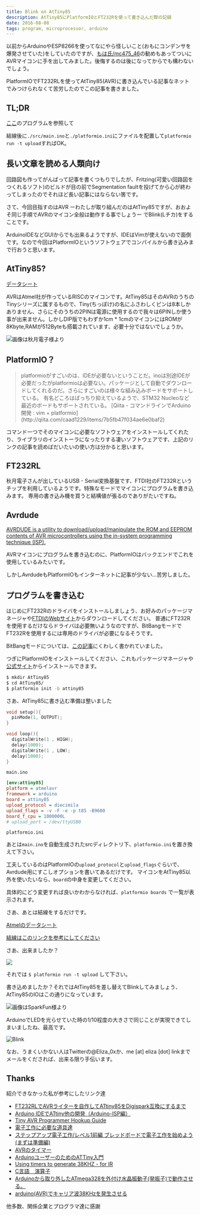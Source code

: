 ```yaml
---
title: Blink on AtTiny85
description: AtTiny85にPlatformIOとFT232Rを使って書き込んだ際の記録
date: 2016-08-08
tags: program, microprocessor, arduino
---
```


以前からArduinoやESP8266を使ってなにやら怪しいこと(おもにコンデンサを爆発させていた)をしていたのですが、[もは氏/mc475_46](https://twitter.com/mc475_46)の勧めもあってついにAVRマイコンに手を出してみました。後悔するのは後になってからでも構わないでしょう。

PlatformIOでFT232RLを使ってAtTiny85(AVR)に書き込んでいる記事なネットでみつけられなくて苦労したのでこの記事を書きました。
<!--more-->

## TL;DR

[ここ](#プログラムを書き込む)のプログラムを参照して

結線後に`./src/main.ino`と`./platformio.ini`にファイルを配置して`platformio run -t upload`すればOK。

## 長い文章を読める人類向け

回路図も作ってがんばって記事を書くつもりでしたが、Fritzing(可愛い回路図をつくれるソフト)のビルドが目の前でSegmentation faultを投げてから心が終わってしまったのでそれほど長い記事にはならない筈です。

さて、今回目指すのはAVR ーわたしが取り組んだのはAtTiny85ですが、おおよそ同じ手順でAVRのマイコン全般は動作する事でしょうー でBlink(Lチカ)をすることです。

ArduinoIDEなどGUIからでも出来るようですが、IDEはVimが使えないので面倒です。なので今回はPlatformIOというソフトウェアでコンパイルから書き込みまで行おうと思います。

## AtTiny85?

[データシート](http://www.atmel.com/Images/Atmel-2586-AVR-8-bit-Microcontroller-ATtiny25-ATtiny45-ATtiny85_Datasheet.pdf)

AVRはAtmel社が作っているRISCのマイコンです。AtTiny85はそのAVRのうちのTinyシリーズに属するもので、Tiny(ちっぽけ)の名にふさわしくピンは8本しかありません、さらにそのうちの2PINは電源に使用するので我々は6PINしか使う事が出来ません。しかしDIP版でもわずか1cm * 1cmのマイコンにはROMが8Kbyte,RAMが512Byteも搭載されています、必要十分ではないでしょうか。

![画像は秋月電子様より](/images/AtTiny85.jpg)

## PlatformIO？

<blockquote>
platformioがすごいのは、IDEが必要ないということだ。inoは別途IDEが必要だったがplatformioは必要ない。パッケージとして自動でダウンロードしてくれるのだ。さらにすごいのは様々な組み込みボードをサポートしている。
有名どころはばっちり抑えているようで、STM32 Nucleoなど最近のボードもサポートされている。  
[Qiita - コマンドラインでArduino開発 : vim + platformio](http://qiita.com/caad1229/items/7b5fb47f034ae6e0baf2)
</blockquote>

コマンド一つでそのマイコンに必要なソフトウェアをインストールしてくれたり、ライブラリのインストーラになったりする凄いソフトウェアです、上記のリンクの記事を読めばだいたいの使い方は分かると思います。

## FT232RL

秋月電子さんが出しているUSB - Serial変換基盤です、FTDI社のFT232Rというチップを利用しているようです。特殊なモードでマイコンにプログラムを書き込みます。
専用の書き込み機を買うと結構値が張るのでありがたいですね。

## Avrdude

[AVRDUDE is a utility to download/upload/manipulate the ROM and EEPROM contents of AVR microcontrollers using the in-system programming technique (ISP).](http://www.nongnu.org/avrdude/)

AVRマイコンにプログラムを書き込むのに、PlatformIOはバックエンドでこれを使用しているみたいです。

しかしAvrdudeもPlatformIOもインターネットに記事が少ない…苦労しました。

## プログラムを書き込む

はじめにFT232Rのドライバをインストールしましょう、お好みのパッケージマネージャや[FTDIのWebサイト](http://www.ftdichip.com/Drivers/VCP.htm)からダウンロードしてください。
普通にFT232Rを使用するだけならドライバは必要無いようなのですが、BitBangモードでFT232Rを使用するには専用のドライバが必要になるそうです。

BitBangモードについては、[この記事](http://ore-kb.net/hard/BitBang/)にくわしく書かれていました。

つぎにPlatformIOをインストールしてください、これもパッケージマネージャや[公式サイト](http://platformio.org/)からインストールできます。

```bash
$ mkdir AtTiny85  
$ cd AtTiny85/  
$ platformio init -b attiny85  
```

さあ、AtTiny85に書き込む準備は整いました

```c
void setup(){
  pinMode(1, OUTPUT);
}

void loop(){
  digitalWrite(1 , HIGH);
  delay(1000);
  digitalWrite(1 , LOW); 
  delay(1000);
}
```
`main.ino`

```ini
[env:attiny85]
platform = atmelavr
framework = arduino
board = attiny85
upload_protocol = diecimila
upload_flags = -v -F -e -p t85 -B9600
board_f_cpu = 1000000L
# upload_port = /dev/ttyUSB0
```
`platformio.ini`

あとは`main.ino`を自動生成されたsrcディレクトリ下、`platformio.ini`を置き換えて下さい。

工夫しているのはPlatformIOの`upload_protocol`と`upload_flags`ぐらいで、Avrdude用にすこしオプションを書いてあるだけです。
マイコンをAtTiny85以外を使いたいなら、`board`の中身を変更してください。

具体的にどう変更すれば良いかわからなければ、`platformio boards` で一覧が表示されます。

さあ、あとは結線をするだけです。

[Atmelのデータシート](http://www.atmel.com/Images/Atmel-2586-AVR-8-bit-Microcontroller-ATtiny25-ATtiny45-ATtiny85_Datasheet.pdf)

[結線はこのリンクを参考にしてください](http://qiita.com/erukiti/items/0a51d959082e242e2e2a#%E5%9B%9E%E8%B7%AF)

さあ、出来ましたか？

![](/images/Ft232rlToAttiny85.jpg)

それでは `$ platformio run -t upload` して下さい。

書き込めましたか？それではAtTiny85を差し替えてBlinkしてみましょう、AtTiny85のIOはこの通りになっています。

![画像はSparkFun様より](/images/AttinyBlink.png)

ArduinoでLEDを光らせていた時の1/10程度の大きさで同じことが実現できてしまいましたね、最高です。

![Blink](/images/Blink.jpg)

なお、うまくいかない人はTwitterの@Eliza_0xか、me [at] eliza [dot] linkまでメールをくだされば、出来る限り手伝います。

## Thanks

紹介できなかった私が参考にしたリンク達

- [FT232RLでAVRライターを自作してATtiny85をDigispark互換にするまで](http://qiita.com/erukiti/items/0a51d959082e242e2e2a)
- [Arduino IDEでATtiny他の開発（Arduino-ISP編）](http://make.kosakalab.com/make/electronic-work/arduino-ide-arduinoisp/)
- [Tiny AVR Programmer Hookup Guide](https://learn.sparkfun.com/tutorials/tiny-avr-programmer-hookup-guide/attiny85-use-hints)
- [電子工作に必要な道具達](http://techlife.cookpad.com/entry/2015/10/28/080000)
- [ステップアップ電子工作/レベル1前編 ブレッドボードで電子工作を始めよう (まずは準備編)](http://qiita.com/erukiti/items/1a517c3e424835ca14f1)
- [AVRのタイマー](http://startelc.com/AVR/Avr_100timrMemo.html)
- [ArduinoユーザーのためのATTiny入門](http://qiita.com/tadfmac/items/3a42a641531f2c3679a1)
- [Using timers to generate 38KHZ - for IR](http://www.ernstc.dk/arduino/38khz_timer.htm)
- [C言語　演算子](https://www40.atwiki.jp/system-ed/pages/16.html)
- [Arduinoから取り外したATmega328を外付け水晶振動子(発振子)で動作させる。](http://tyk-systems.com/ATmega328/ATmega328.html)
- [arduino(AVR)でキャリア波38KHzを発生させる](http://www.wsnak.com/wsnakblog/?p=4110)

他多数、関係企業とプログラマ達に感謝

